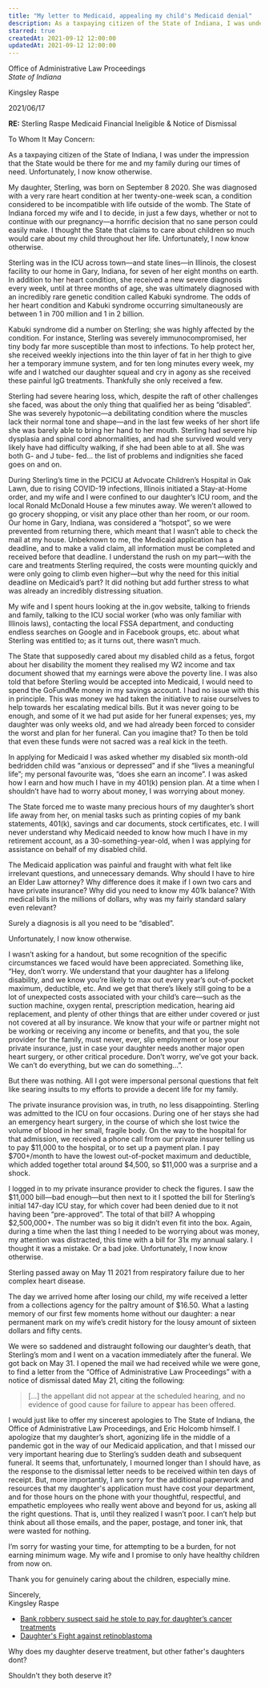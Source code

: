 ```yaml
---
title: "My letter to Medicaid, appealing my child's Medicaid denial"
description: As a taxpaying citizen of the State of Indiana, I was under the impression that the State would be there for me and my family during our times of need. Unfortunately, I now know otherwise.
starred: true
createdAt: 2021-09-12 12:00:00
updatedAt: 2021-09-12 12:00:00
---
```

<div class="statement container">
<div class="my-5 mb-3  mx-md-n7 text-monospace statement__inner">
  <div class="row">
    <div class="col-5">
      <p class="text-left statement__from pt-7">
        Office of Administrative Law Proceedings<br/>
        <em>State of Indiana</em>
      </p>
    </div>
    <div class="col-7">
      <p class="text-right statement__from mb-10">
        Kingsley Raspe<br/>
        <abbr title="you have to manually type me into your email field"><span data-user="olleh" data-website="hs.yelsgnik" class="d-inline-block mark e-mail"></span></abbr>
      </p>
    </div>
  </div>

  <p class="text-right statement__date mb-2 w-75 ml-auto text-muted">
    2021/06/17
  </p>
  <p class="text-right statement__subject mb-6 w-75 ml-auto">
    <strong class="d-inline-block">RE:</strong> Sterling Raspe
    Medicaid Financial Ineligible &amp; Notice of Dismissal
  </p>

  <p>To Whom It May Concern:</p>

  <p>As a taxpaying citizen of the State of Indiana, I was under the impression that the State would be there for me and my family during our times of need. Unfortunately, I now know otherwise.</p>

  <p>My daughter, Sterling, was born on September 8 2020. She was diagnosed with a very rare heart condition at her twenty-one-week scan, a condition considered to be incompatible with life outside of the womb. The State of Indiana forced my wife and I to decide, in just a few days, whether or not to continue with our pregnancy—a horrific decision that no sane person could easily make. I thought the State that claims to care about children so much would care about my child throughout her life. Unfortunately, I now know otherwise.<p>

  <p>Sterling was in the ICU across town—and state lines—in Illinois, the closest facility to our home in Gary, Indiana, for seven of her eight months on earth. In addition to her heart condition, she received a new severe diagnosis every week, until at three months of age, she was ultimately diagnosed with an incredibly rare genetic condition called Kabuki syndrome. The odds of her heart condition and Kabuki syndrome occurring simultaneously are between 1 in 700 million and 1 in 2 billion.</p>

  <p>Kabuki syndrome did a number on Sterling; she was highly affected by the condition. For instance, Sterling was severely immunocompromised, her tiny body far more susceptible than most to infections. To help protect her, she received weekly injections into the thin layer of fat in her thigh to give her a temporary immune system, and for ten long minutes every week, my wife and I watched our daughter squeal and cry in agony as she received these painful IgG treatments. Thankfully she only received a few.</p>

  <p>Sterling had severe hearing loss, which, despite the raft of other challenges she faced, was about the only thing that qualified her as being “disabled”. She was severely hypotonic—a debilitating condition where the muscles lack their normal tone and shape—and in the last few weeks of her short life she was barely able to bring her hand to her mouth. Sterling had severe hip dysplasia and spinal cord abnormalities, and had she survived would very likely have had difficulty walking, if she had been able to at all. She was both G- and J tube- fed... the list of problems and indignities she faced goes on and on.</p>

  <p>During Sterling’s time in the PCICU at Advocate Children’s Hospital in Oak Lawn, due to rising COVID-19 infections, Illinois initiated a Stay-at-Home order, and my wife and I were confined to our daughter’s ICU room, and the local Ronald McDonald House a few minutes away. We weren’t allowed to go grocery shopping, or visit any place other than her room, or our room.  Our home in Gary, Indiana, was considered a “hotspot”, so we were prevented from returning there, which meant that I wasn’t able to check the mail at my house. Unbeknown to me, the Medicaid application has a deadline, and to make a valid claim, all information must be completed and received before that deadline. I understand the rush on my part—with the care and treatments Sterling required, the costs were mounting quickly and were only going to climb even higher—but why the need for this initial deadline on Medicaid’s part? It did nothing but add further stress to what was already an incredibly distressing situation.</p>

  <p>My wife and I spent hours looking at the in.gov website, talking to friends and family, talking to the ICU social worker (who was only familiar with Illinois laws), contacting the local FSSA department, and conducting endless searches on Google and  in Facebook groups, etc. about what Sterling was entitled to; as it turns out, there wasn’t much.</p>

  <p>The State that supposedly cared about my disabled child as a fetus, forgot about her disability the moment they realised my W2 income and tax document showed that my earnings were above the poverty line. I was also told that before Sterling would be accepted into Medicaid, I would need to spend the GoFundMe money in my savings account. I had no issue with this in principle. This was money we had taken the initiative to raise ourselves to help towards her escalating medical bills. But it was never going to be enough, and some of it we had put aside for her funeral expenses; yes, my daughter was only weeks old, and we had already been forced to consider the worst and plan for her funeral. Can you imagine that? To then be told that even these funds were not sacred was a real kick in the teeth.</p>

  <p>In applying for Medicaid I was asked whether my disabled six month-old bedridden child was “anxious or depressed” and if she “lives a meaningful life”; my personal favourite was, “does she earn an income”. I was asked how I earn and how much I have in my 401(k) pension plan. At a time when I shouldn’t have had to worry about money, I was worrying about money.</p>

  <p>The State forced me to waste many precious hours of my daughter’s short life away from her, on menial tasks such as printing copies of my bank statements, 401(k), savings and car documents, stock certificates, etc. I will never understand why Medicaid needed to know how much I have in my retirement account, as a 30-something-year-old, when I was applying for assistance on behalf of my disabled child.</p>

  <p>The Medicaid application was painful and fraught with what felt like irrelevant questions, and unnecessary demands. Why should I have to hire an Elder Law attorney? Why difference does it make if I own two cars and have private insurance? Why did you need to know my 401k balance? With medical bills in the millions of dollars, why was my fairly standard salary even relevant?</p>

  <p>Surely a diagnosis is all you need to be “disabled”.</p>

  <p>Unfortunately, I now know otherwise.</p>

  <p>I wasn’t asking for a handout, but some recognition of the specific circumstances we faced would have been appreciated. Something like, “Hey, don’t worry. We understand that your daughter has a lifelong disability, and we know you’re likely to max out every year’s out-of-pocket maximum, deductible, etc. And we get that there’s likely still going to be a lot of unexpected costs associated with your child’s care—such as the suction machine, oxygen rental, prescription medication, hearing aid replacement, and plenty of other things that are either under covered or just not covered at all by insurance. We know that your wife or partner might not be working or receiving any income or benefits, and that you, the sole provider for the family, must never, ever, slip employment or lose your private insurance, just in case your daughter needs another major open heart surgery, or other critical procedure. Don’t worry, we’ve got your back. We can’t do everything, but we can do something...”.</p>

  <p>But there was nothing. All I got were impersonal personal questions that felt like searing insults to my efforts to provide a decent life for my family.</p>

  <p>The private insurance provision was, in truth, no less disappointing. Sterling was admitted to the ICU on four occasions. During one of her stays she had an emergency heart surgery, in the course of which she lost twice the volume of blood in her small, fragile body. On the way to the hospital for that admission, we received a phone call from our private insurer telling us to pay $11,000 to the hospital, or to set up a payment plan. I pay $700+/month to have the lowest out-of-pocket maximum and deductible, which added together total around $4,500, so $11,000 was a surprise and a shock.</p>

  <p>I logged in to my private insurance provider to check the figures. I saw the $11,000 bill—bad enough—but then next to it I spotted the bill for Sterling’s initial 147-day ICU stay, for which cover had been denied due to it not having been “pre-approved”. The total of that bill? A whopping $2,500,000+. The number was so big it didn’t even fit into the box. Again, during a time when the last thing I needed to be worrying about was money, my attention was distracted, this time with a bill for 31x my annual salary. I thought it was a mistake. Or a bad joke. Unfortunately, I now know otherwise.</p>

  <p>Sterling passed away on May 11 2021 from respiratory failure due to her complex heart disease.</p>

  <p>The day we arrived home after losing our child, my wife received a letter from a collections agency for the paltry amount of $16.50. What a lasting memory of our first few moments home without our daughter: a near permanent mark on my wife’s credit history for the lousy amount of sixteen dollars and fifty cents.</p>

  <p>We were so saddened and distraught following  our daughter’s death, that Sterling’s mom and I went on a vacation immediately after the funeral. We got back on May 31. I opened the mail we had received while we were gone, to find a letter from the “Office of Administrative Law Proceedings” with a notice of dismissal dated May 21, citing the following:</p>

  <blockquote class="blockquote blockquote-style">
      <p>[...] the appellant did not appear at the scheduled hearing, and no evidence of good cause for failure to appear has been offered.</p>
  </blockquote>

  <p>I would just like to offer my sincerest apologies to The State of Indiana, the Office of Administrative Law Proceedings, and Eric Holcomb himself. I apologize that my daughter’s short, agonizing life in the middle of a pandemic got in the way of our Medicaid application, and that I missed our very important hearing due to Sterling’s sudden death and subsequent funeral. It seems that,  unfortunately, I mourned longer than I should have, as the response to the dismissal letter needs to be received within ten days of receipt. But, more importantly, I am sorry for the additional paperwork and resources that my daughter&#39;s application must have cost your department, and for those hours on the phone with your thoughtful, respectful, and empathetic employees who really went above and beyond for us, asking all the right questions. That is, until they realized I wasn’t poor. I can’t help but think about all those emails, and the paper, postage, and toner ink, that were wasted for nothing.</p>

  <p>I’m sorry for wasting your time, for attempting to be a burden, for not earning minimum wage. My wife and I promise to only have healthy children from now on.</p>

  <p>Thank you for genuinely caring about the children, especially mine.</p>

  <p>
    Sincerely,<br/>
    Kingsley Raspe
  </p>
</div>
</div>

<div class="container extra">
  <div class="mt-10">
    <ul class="">
      <li><a href="https://www.washingtonpost.com/news/morning-mix/wp/2015/08/27/bank-robbery-suspect-said-he-stole-to-pay-for-daughters-cancer-treatments/" target="_blank">Bank robbery suspect said he stole to pay for daughter’s cancer treatments</a></li>
      <li><a href="https://www.gofundme.com/f/f41itg" target="_blanl">Daughter's Fight against retinoblastoma</a></li>
    </ul>
    <p class="lead mt-10">Why does my daughter deserve treatment, but other father's daughters dont?</p>
    <p class="leader mt-5 font-weight-bold">Shouldn't they both deserve it?</p>
  </div>
</div>
